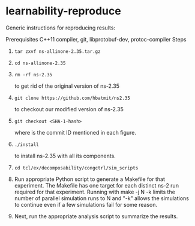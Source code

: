 learnability-reproduce
======================

Generic instructions for reproducing results:

Prerequisites
C++11 compiler, git, libprotobuf-dev, protoc-compiler
Steps

1.
    ```
    tar zxvf ns-allinone-2.35.tar.gz 
    ```
2.    
    ```
    cd ns-allinone-2.35 
    ```
3.    
    ```
    rm -rf ns-2.35 
    ```
    to get rid of the original version of ns-2.35

4.    
    ```
    git clone https://github.com/hbatmit/ns2.35
    ```
    to checkout our modified version of ns-2.35

5.    
    ```
    git checkout <SHA-1-hash>
    ```
    where <SHA-1-hash> is the commit ID mentioned in each figure. 

6.    
    ```
    ./install 
    ```
    to install ns-2.35 with all its components.

7.    
    ```
    cd tcl/ex/decomposability/congctrl/sim_scripts
    ```
8. Run appropriate Python script to generate a Makefile for that experiment.
The Makefile has one target for each distinct ns-2 run required for that
experiment. Running with make -j N -k limits the number of parallel simulation
runs to N and "-k" allows the simulations to continue even if a few simulations
fail for some reason.

9. Next, run the appropriate analysis script to summarize the results.

